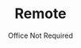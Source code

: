 ---
layout: books
title: Remote
subtitle: Office Not Required
essential: 
categories: ['work']
authors: ['David Heinemeier Hansson', ' \nJason Fried']
authors_twitter: ['']
excerpt: .
url: 
amazon_url: 
---